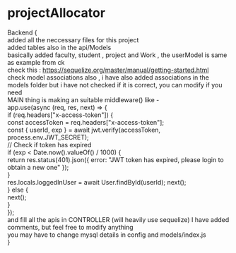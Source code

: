 # projectAllocator<br />
Backend {<br />
  added all the neccessary files for this project<br />
  added tables also in the api/Models<br />
  basically added faculty, student , project and Work , the userModel is same as example from ck <br />
  check this : https://sequelize.org/master/manual/getting-started.html<br />
  check model associations also , i have also added associations in the models folder but i have not checked if it is correct, you can modify if you need<br />
  MAIN thing is making an suitable middleware() like - <br />
        app.use(async (req, res, next) => {<br />
          if (req.headers["x-access-token"]) {<br />
            const accessToken = req.headers["x-access-token"];<br />
            const { userId, exp } = await jwt.verify(accessToken, process.env.JWT_SECRET);<br />
            // Check if token has expired<br />
            if (exp < Date.now().valueOf() / 1000) {<br />
             return res.status(401).json({ error: "JWT token has expired, please login to obtain a new one" });<br />
            }<br />
            res.locals.loggedInUser = await User.findById(userId); next();<br />
          } else {<br />
            next();<br />
          }<br />
        });<br />
  and fill all the apis in CONTROLLER (will heavily use sequelize) I have added comments, but feel free to modify anything<br />
  you may have to change mysql details in config and models/index.js<br />
  }<br />
